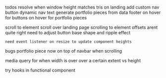 todos
resolve when window height matches tris on landing
add custom nav button
dynamic nav text
generate portfolio pieces from data
footer
on hover for buttons
on hover for portfolio pieces

scroll to element
scroll over landing page
    scrolling to element offsets arent quite right
    need to adjust button base shape and ripple effect

    need event listener on resize to update component heights


bugs
portfolio piece now on top of navbar when scrolling

media query for when width is over over a certain extent vs height

try hooks in functional component